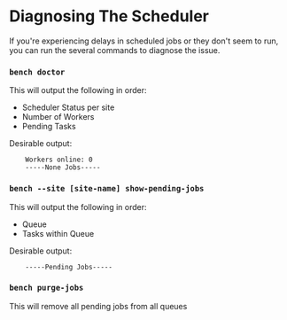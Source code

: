 # Diagnosing The Scheduler

If you're experiencing delays in scheduled jobs or they don't seem to run, you can run the several commands to diagnose the issue.

### `bench doctor`

This will output the following in order:
- Scheduler Status per site
- Number of Workers
- Pending Tasks


Desirable output:

```
	Workers online: 0
	-----None Jobs-----
```

### `bench --site [site-name] show-pending-jobs`

This will output the following in order:
- Queue
- Tasks within Queue

Desirable output:

```
	-----Pending Jobs-----
```


### `bench purge-jobs`

This will remove all pending jobs from all queues